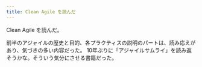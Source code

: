 ```yaml
---
title: Clean Agile を読んだ
---
```


Clean Agile を読んだ。

前半のアジャイルの歴史と目的、各プラクティスの説明のパートは、読み応えがあり、気づきの多い内容だった。
10年ぶりに「アジャイルサムライ」を読み返そうかな。そういう気分にさせる書籍だった。
